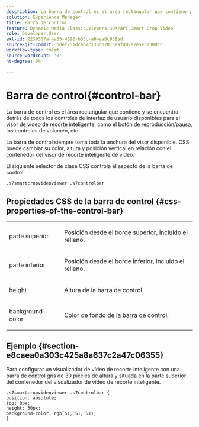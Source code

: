 ```yaml
---
description: La barra de control es el área rectangular que contiene y se encuentra detrás de todos los controles de interfaz de usuario disponibles para el visor de vídeo de recorte inteligente, como el botón de reproducción/pausa, los controles de volumen, etc.
solution: Experience Manager
title: Barra de control
feature: Dynamic Media Classic,Viewers,SDK/API,Smart Crop Video
role: Developer,User
exl-id: 2239307a-4a05-4392-b35c-a64ea6c938ad
source-git-commit: bdef251dcbb7c135d02813e9fd82e2e5e32300cc
workflow-type: tm+mt
source-wordcount: '0'
ht-degree: 0%

---
```


# Barra de control{#control-bar}

La barra de control es el área rectangular que contiene y se encuentra detrás de todos los controles de interfaz de usuario disponibles para el visor de vídeo de recorte inteligente, como el botón de reproducción/pausa, los controles de volumen, etc.

<!--<a id="section_061E550C1C1D4DB2BD663A898895B38C"></a>-->

La barra de control siempre toma toda la anchura del visor disponible. CSS puede cambiar su color, altura y posición vertical en relación con el contenedor del visor de recorte inteligente de vídeo.

El siguiente selector de clase CSS controla el aspecto de la barra de control:

```
.s7smartcropvideoviewer .s7controlbar
```

## Propiedades CSS de la barra de control {#css-properties-of-the-control-bar}

<table id="table_C48C56E696304C9BAFEE71BA9EA9A174"> 
 <tbody> 
  <tr> 
   <td colname="col1"> <p> <span class="codeph"> parte superior </span> </p> </td> 
   <td colname="col2"> <p>Posición desde el borde superior, incluido el relleno. </p> </td> 
  </tr> 
  <tr> 
   <td colname="col1"> <p> <span class="codeph"> parte inferior </span> </p> </td> 
   <td colname="col2"> <p> Posición desde el borde inferior, incluido el relleno. </p> </td> 
  </tr> 
  <tr> 
   <td colname="col1"> <p> <span class="codeph"> height </span> </p> </td> 
   <td colname="col2"> <p>Altura de la barra de control. </p> </td> 
  </tr> 
  <tr> 
   <td colname="col1"> <p> <span class="codeph"> background-color </span> </p> </td> 
   <td colname="col2"> <p>Color de fondo de la barra de control. </p> </td> 
  </tr> 
 </tbody> 
</table>

## Ejemplo {#section-e8caea0a303c425a8a637c2a47c06355}

Para configurar un visualizador de vídeo de recorte inteligente con una barra de control gris de 30 píxeles de altura y situada en la parte superior del contenedor del visualizador de vídeo de recorte inteligente.

```
.s7smartcropvideoviewer .s7controlbar {  
position: absolute; 
top: 0px; 
height: 30px; 
background-color: rgb(51, 51, 51); 
}
```
